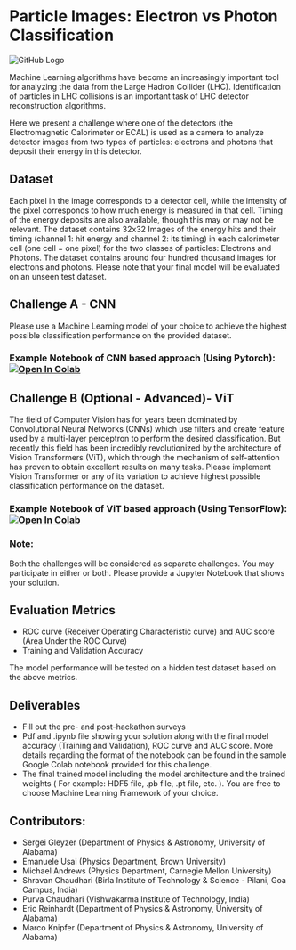 # Particle Images: Electron vs Photon Classification 
![GitHub Logo](images/CollisionImage.png)

Machine Learning algorithms have become an increasingly important tool for analyzing the data from the Large Hadron Collider (LHC). Identification of particles in LHC collisions is an important task of LHC detector reconstruction algorithms.

Here we present a challenge where one of the detectors (the Electromagnetic Calorimeter or ECAL) is used as a camera to analyze detector images from two types of particles: electrons and photons that deposit their energy in this detector. 

## Dataset 
Each pixel in the image corresponds to a detector cell, while the intensity of the pixel corresponds to how much energy is measured in that cell. Timing of the energy deposits are also available, though this may or may not be relevant. The dataset contains 32x32 Images of the energy hits and their timing (channel 1: hit energy and channel 2: its timing) in each calorimeter cell (one cell = one pixel) for the two classes of particles: Electrons and Photons. The dataset contains around four hundred thousand images for electrons and photons. Please note that your final model will be evaluated on an unseen test dataset. 
## Challenge A - CNN
Please use a Machine Learning model of your choice to achieve the highest possible classification performance on the provided dataset. 
### Example Notebook of CNN based approach (Using Pytorch):      [![Open In Colab](https://colab.research.google.com/assets/colab-badge.svg)](https://colab.research.google.com/github/ML4SCI/DeepLearnHackathon/blob/main/ParticleImagesChallenge/ParticleImages.ipynb)
## Challenge B (Optional - Advanced)- ViT
The field of Computer Vision has for years been dominated by Convolutional Neural Networks (CNNs) which use filters and create feature used by a multi-layer perceptron to perform the desired classification. But recently this field has been incredibly revolutionized by the architecture of Vision Transformers (ViT), which through the mechanism of self-attention has proven to obtain excellent results on many tasks. Please implement Vision Transformer or any of its variation to achieve highest possible classification performance on the dataset. 
### Example Notebook of ViT based approach (Using TensorFlow):     [![Open In Colab](https://colab.research.google.com/assets/colab-badge.svg)](https://colab.research.google.com/github/ML4SCI/DeepLearnHackathon/blob/main/ParticleImagesChallenge/ViT.ipynb)

### Note: 
Both the challenges will be considered as separate challenges. You may participate in either or both. Please provide a Jupyter Notebook that shows your solution.

## Evaluation Metrics  
* ROC curve (Receiver Operating Characteristic curve) and AUC score (Area Under the ROC Curve)   
* Training and Validation Accuracy   

The model performance will be tested on a hidden test dataset based on the above metrics.
## Deliverables  
* Fill out the pre- and post-hackathon surveys
* Pdf and .ipynb file showing your solution along with the final model accuracy (Training and Validation), ROC curve and AUC score. More details regarding the format of the notebook can be found in the sample Google Colab notebook provided for this challenge.  
* The final trained model including the model architecture and the trained weights ( For example: HDF5 file, .pb file, .pt file, etc. ). You are free to choose Machine Learning Framework of your choice.

## Contributors: 
* Sergei Gleyzer (Department of Physics & Astronomy, University of Alabama)    
* Emanuele Usai (Physics Department, Brown University)  
* Michael Andrews (Physics Department, Carnegie Mellon University)  
* Shravan Chaudhari (Birla Institute of Technology & Science - Pilani, Goa Campus, India)   
* Purva Chaudhari (Vishwakarma Institute of Technology, India)
* Eric Reinhardt (Department of Physics & Astronomy, University of Alabama)
* Marco Knipfer (Department of Physics & Astronomy, University of Alabama)
